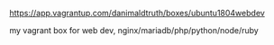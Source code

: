 https://app.vagrantup.com/danimaldtruth/boxes/ubuntu1804webdev

my vagrant box for web dev, nginx/mariadb/php/python/node/ruby
